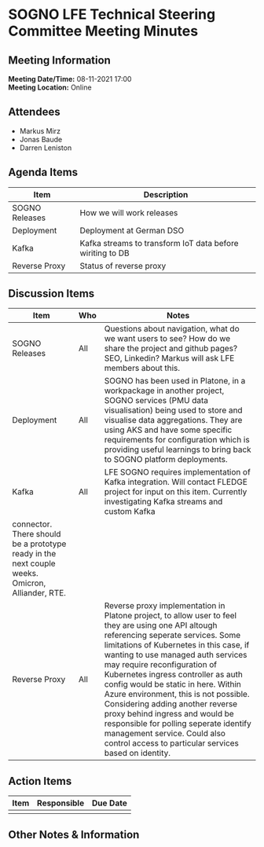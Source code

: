 # SOGNO LFE Technical Steering Committee Meeting Minutes
## Meeting Information
**Meeting Date/Time:**  08-11-2021 17:00  
**Meeting Location:** Online   

## Attendees

- Markus Mirz
- Jonas Baude
- Darren Leniston


## Agenda Items

| Item | Description |
| ---- | ---- |
| SOGNO Releases     | How we will work releases     |
| Deployment     | Deployment at German DSO     |
| Kafka     | Kafka streams to transform IoT data before wiriting to DB     |
| Reverse Proxy    | Status of reverse proxy    |


## Discussion Items
| Item | Who | Notes |
| ---- | ---- | ---- |
| SOGNO Releases      | All     | Questions about navigation, what do we want users to see? How do we share the project and github pages? SEO, Linkedin? Markus will ask LFE members about this.  |
| Deployment      | All     | SOGNO has been used in Platone, in a workpackage in another project, SOGNO services (PMU data visualisation) being used to store and visualise data aggregations. They are using AKS and have some specific requirements for configuration which is providing useful learnings to bring back to SOGNO platform deployments.     |
| Kafka     | All     | LFE SOGNO requires implementation of Kafka integration. Will contact FLEDGE project for input on this item. Currently investigating Kafka streams and custom Kafka
connector. There should be a prototype ready in the next couple weeks. Omicron, Alliander, RTE.     |
| Reverse Proxy     | All      | Reverse proxy implementation in Platone project, to allow user to feel they are using one API altough referencing seperate services. Some limitations of Kubernetes in this case, if wanting to use managed auth services may require reconfiguration of Kubernetes ingress controller as auth config would be static in here. Within Azure environment, this is not possible. Considering adding another reverse proxy behind ingress and would be responsible for polling seperate identify management service. Could also control access to particular services based on identity.      |


## Action Items
| Item | Responsible | Due Date |
| ---- | ---- | ---- |
|      |      |      |


## Other Notes & Information
